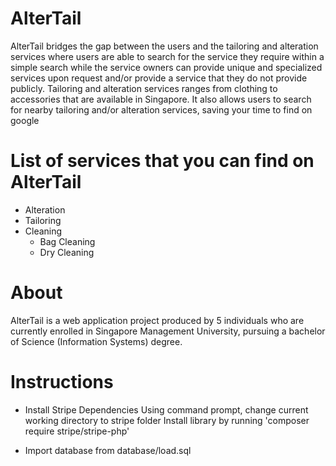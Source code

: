 # AlterTail 
AlterTail bridges the gap between the users and the tailoring and alteration services where users are able to search for the service they require within a simple search while the service owners can provide unique and specialized services upon request and/or provide a service that they do not provide publicly. Tailoring and alteration services ranges from clothing to accessories that are available in Singapore. It also allows users to search for nearby tailoring and/or alteration services, saving your time to find on google 

# List of services that you can find on AlterTail
* Alteration
* Tailoring
* Cleaning
  * Bag Cleaning
  * Dry Cleaning

# About
AlterTail is a web application project produced by 5 individuals who are currently enrolled in Singapore Management University, pursuing a bachelor of Science (Information Systems) degree.

# Instructions

* Install Stripe Dependencies 
Using command prompt, change current working directory to stripe folder 
Install library by running 'composer require stripe/stripe-php' 

* Import database from database/load.sql